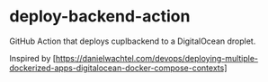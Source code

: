 # deploy-backend-action
GitHub Action that deploys cuplbackend to a DigitalOcean droplet.
 
Inspired by [https://danielwachtel.com/devops/deploying-multiple-dockerized-apps-digitalocean-docker-compose-contexts]

 
